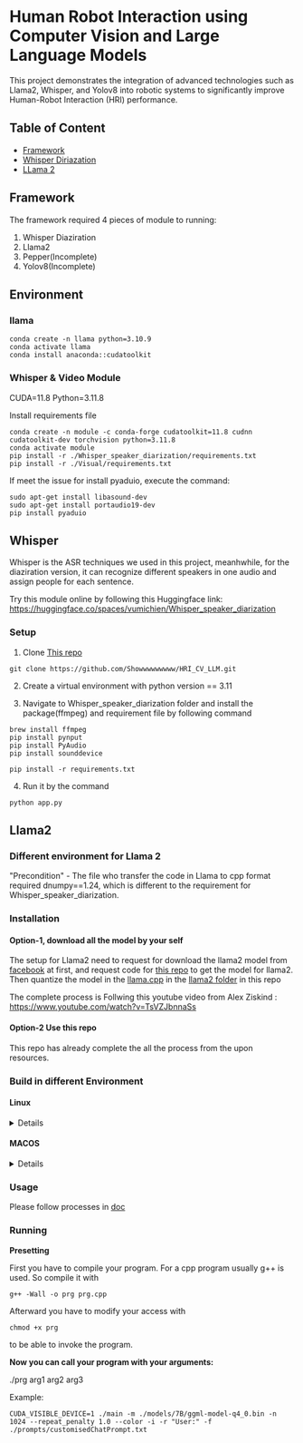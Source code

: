 # Human Robot Interaction using Computer Vision and Large Language Models
This project demonstrates the integration of advanced technologies such as Llama2, Whisper, and Yolov8 into robotic systems to significantly improve Human-Robot Interaction (HRI) performance.

## Table of Content 
* [Framework](#framework)
* [Whisper Diriazation](#whisper)
* [LLama 2](#llama2)


## Framework
The framework required 4 pieces of module to running:
1. Whisper Diaziration
2. Llama2
3. Pepper(Incomplete)
4. Yolov8(Incomplete)

## Environment
### llama

```
conda create -n llama python=3.10.9
conda activate llama
conda install anaconda::cudatoolkit
```

### Whisper & Video Module
CUDA=11.8 Python=3.11.8

Install requirements file
```angular2html
conda create -n module -c conda-forge cudatoolkit=11.8 cudnn cudatoolkit-dev torchvision python=3.11.8 
conda activate module
pip install -r ./Whisper_speaker_diarization/requirements.txt
pip install -r ./Visual/requirements.txt
```

If meet the issue for install pyaduio, execute the command: 
```angular2html
sudo apt-get install libasound-dev
sudo apt-get install portaudio19-dev
pip install pyaduio
```



## Whisper 
Whisper is the ASR techniques we used in this project, meanhwhile, for the diaziration version, it can recognize different speakers in one audio and assign people for each sentence. 

Try this module online by following this Huggingface link: https://huggingface.co/spaces/vumichien/Whisper_speaker_diarization 

### Setup

1. Clone [This repo](https://github.com/Showwwwwwwww/HRI_CV_LLM.git)
```
git clone https://github.com/Showwwwwwwww/HRI_CV_LLM.git
```

2. Create a virtual environment with python version == 3.11

3. Navigate to Whisper_speaker_diarization folder and install the package(ffmpeg) and requirement file by following command

```
brew install ffmpeg
pip install pynput
pip install PyAudio
pip install sounddevice
```

```
pip install -r requirements.txt
```

4. Run it by the command
```
python app.py
```


## Llama2
### Different environment for Llama 2
"Precondition" -  The file who transfer the code in Llama to cpp format required  dnumpy==1.24, which is different to the requirement for Whisper_speaker_diarization.  

### Installation
#### Option-1, download all the model by your self

The setup for Llama2 need to request for download the llama2 model from [facebook](https://www.youtube.com/redirect?event=video_description&redir_token=QUFFLUhqbmxkY2pESDMxOWNqVHBlTU1TMVAtOVFpeVVnZ3xBQ3Jtc0tuT1RsX2ZQZFBjWEZlRDA4QWVUbFhvNzNQbDg3ejBuRzFoSTJCM1Jzcm4xM2pLVHBXRHQtaWJIRVJXNW1HLUw4NG9WQW5xTk9LWVR0aUJzNzlYRzdhakNldl9jREdVc1gxZjU0WGZuclhNSWlDRkdURQ&q=https%3A%2F%2Fai.meta.com%2Fresources%2Fmodels-and-libraries%2Fllama-downloads%2F&v=TsVZJbnnaSs) at first, and request code for [this repo](https://github.com/facebookresearch/llama) to get the model for llama2. Then quantize the model in the [llama.cpp](https://github.com/facebookresearch/llama) in the [llama2 folder](https://github.com/Showwwwwwwww/HRI_CV_LLM/tree/main/llama2/llama.cpp) in this repo

The complete process is Follwing this youtube video from Alex Ziskind : https://www.youtube.com/watch?v=TsVZJbnnaSs 

#### Option-2 Use this repo
This repo has already complete the all the process from the upon resources.

### Build in different Environment

#### Linux
<details>
If you want to use GPU to run the llama while need to use specific way to make it.
- Firstly, navigate to llama.cpp folder, 
- Then, open the Makefile, change line 245, from native to NVCCFLAGS += -arch=**sm_87**(87 represent to for 4090 GPU), the value depends on the fasted speed in 

```
nvcc --list-gpu-arch
```
- Finally, make it 
```
make LLAMA_CUBLAS=1
```

</details>

#### MACOS

<details>
Disable Metal Build to makes the computation run on CPU for MACOS

```angular2html
make LLAMA_NO_METAL=1 
```
In contrast, it also allows the computation to be executed on the GPU for Apple devices
```angular2html
LLAMA_METAL=1 make
```
</details>

### Usage
Please follow processes in [doc](https://github.com/Showwwwwwwww/HRI_CV_LLM/tree/main/llama2/llama.cpp#usage)

### Running

**Presetting**

First you have to compile your program. For a cpp program usually g++ is used. So compile it with
```
g++ -Wall -o prg prg.cpp
```
Afterward you have to modify your access with
```
chmod +x prg
```
to be able to invoke the program.

**Now you can call your program with your arguments:**

./prg arg1 arg2 arg3

Example:
```
CUDA_VISIBLE_DEVICE=1 ./main -m ./models/7B/ggml-model-q4_0.bin -n 1024 --repeat_penalty 1.0 --color -i -r "User:" -f ./prompts/customisedChatPrompt.txt
```



